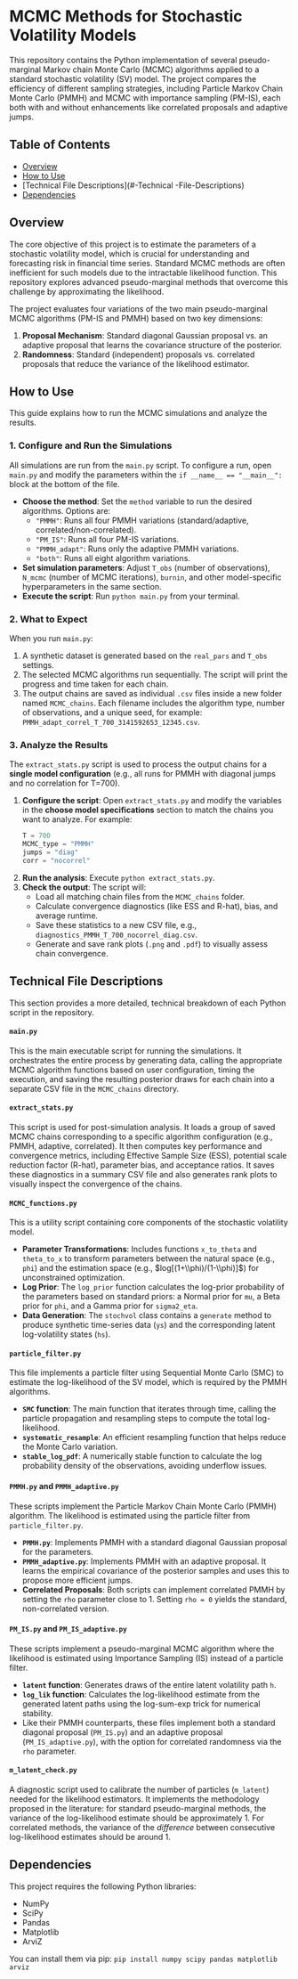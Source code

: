 # MCMC Methods for Stochastic Volatility Models

This repository contains the Python implementation of several pseudo-marginal Markov chain Monte Carlo (MCMC) algorithms applied to a standard stochastic volatility (SV) model. The project compares the efficiency of different sampling strategies, including Particle Markov Chain Monte Carlo (PMMH) and MCMC with importance sampling (PM-IS), each both with and without enhancements like correlated proposals and adaptive jumps.

## Table of Contents

  * [Overview](#-Overview)
  * [How to Use](#-How-to-Use)
  * [Technical File Descriptions](#-Technical -File-Descriptions)
  * [Dependencies](#-Dependencies)

## Overview

The core objective of this project is to estimate the parameters of a stochastic volatility model, which is crucial for understanding and forecasting risk in financial time series. Standard MCMC methods are often inefficient for such models due to the intractable likelihood function. This repository explores advanced pseudo-marginal methods that overcome this challenge by approximating the likelihood.

The project evaluates four variations of the two main pseudo-marginal MCMC algorithms (PM-IS and PMMH) based on two key dimensions:

1.  **Proposal Mechanism**: Standard diagonal Gaussian proposal vs. an adaptive proposal that learns the covariance structure of the posterior.
2.  **Randomness**: Standard (independent) proposals vs. correlated proposals that reduce the variance of the likelihood estimator.

## How to Use

This guide explains how to run the MCMC simulations and analyze the results.

### 1\. Configure and Run the Simulations

All simulations are run from the `main.py` script. To configure a run, open `main.py` and modify the parameters within the `if __name__ == "__main__":` block at the bottom of the file.

  * **Choose the method**: Set the `method` variable to run the desired algorithms. Options are:
      * `"PMMH"`: Runs all four PMMH variations (standard/adaptive, correlated/non-correlated).
      * `"PM_IS"`: Runs all four PM-IS variations.
      * `"PMMH_adapt"`: Runs only the adaptive PMMH variations.
      * `"both"`: Runs all eight algorithm variations.
  * **Set simulation parameters**: Adjust `T_obs` (number of observations), `N_mcmc` (number of MCMC iterations), `burnin`, and other model-specific hyperparameters in the same section.
  * **Execute the script**: Run `python main.py` from your terminal.

### 2\. What to Expect

When you run `main.py`:

1.  A synthetic dataset is generated based on the `real_pars` and `T_obs` settings.
2.  The selected MCMC algorithms run sequentially. The script will print the progress and time taken for each chain.
3.  The output chains are saved as individual `.csv` files inside a new folder named `MCMC_chains`. Each filename includes the algorithm type, number of observations, and a unique seed, for example: `PMMH_adapt_correl_T_700_3141592653_12345.csv`.

### 3\. Analyze the Results

The `extract_stats.py` script is used to process the output chains for a **single model configuration** (e.g., all runs for PMMH with diagonal jumps and no correlation for T=700).

1.  **Configure the script**: Open `extract_stats.py` and modify the variables in the **choose model specifications** section to match the chains you want to analyze. For example:
    ```python
    T = 700
    MCMC_type = "PMMH"
    jumps = "diag"
    corr = "nocorrel"
    ```
2.  **Run the analysis**: Execute `python extract_stats.py`.
3.  **Check the output**: The script will:
      * Load all matching chain files from the `MCMC_chains` folder.
      * Calculate convergence diagnostics (like ESS and R-hat), bias, and average runtime.
      * Save these statistics to a new CSV file, e.g., `diagnostics_PMMH_T_700_nocorrel_diag.csv`.
      * Generate and save rank plots (`.png` and `.pdf`) to visually assess chain convergence.

## Technical File Descriptions

This section provides a more detailed, technical breakdown of each Python script in the repository.

#### `main.py`

This is the main executable script for running the simulations. It orchestrates the entire process by generating data, calling the appropriate MCMC algorithm functions based on user configuration, timing the execution, and saving the resulting posterior draws for each chain into a separate CSV file in the `MCMC_chains` directory.

#### `extract_stats.py`

This script is used for post-simulation analysis. It loads a group of saved MCMC chains corresponding to a specific algorithm configuration (e.g., PMMH, adaptive, correlated). It then computes key performance and convergence metrics, including Effective Sample Size (ESS), potential scale reduction factor (R-hat), parameter bias, and acceptance ratios. It saves these diagnostics in a summary CSV file and also generates rank plots to visually inspect the convergence of the chains.

#### `MCMC_functions.py`

This is a utility script containing core components of the stochastic volatility model.

  * **Parameter Transformations**: Includes functions `x_to_theta` and `theta_to_x` to transform parameters between the natural space (e.g., `phi`) and the estimation space (e.g., $log[(1+\\phi)/(1-\\phi)]$) for unconstrained optimization.
  * **Log Prior**: The `log_prior` function calculates the log-prior probability of the parameters based on standard priors: a Normal prior for `mu`, a Beta prior for `phi`, and a Gamma prior for `sigma2_eta`.
  * **Data Generation**: The `stochvol` class contains a `generate` method to produce synthetic time-series data (`ys`) and the corresponding latent log-volatility states (`hs`).

#### `particle_filter.py`

This file implements a particle filter using Sequential Monte Carlo (SMC) to estimate the log-likelihood of the SV model, which is required by the PMMH algorithms.

  * **`SMC` function**: The main function that iterates through time, calling the particle propagation and resampling steps to compute the total log-likelihood.
  * **`systematic_resample`**: An efficient resampling function that helps reduce the Monte Carlo variation.
  * **`stable_log_pdf`**: A numerically stable function to calculate the log probability density of the observations, avoiding underflow issues.

#### `PMMH.py` and `PMMH_adaptive.py`

These scripts implement the Particle Markov Chain Monte Carlo (PMMH) algorithm. The likelihood is estimated using the particle filter from `particle_filter.py`.

  * **`PMMH.py`**: Implements PMMH with a standard diagonal Gaussian proposal for the parameters.
  * **`PMMH_adaptive.py`**: Implements PMMH with an adaptive proposal. It learns the empirical covariance of the posterior samples and uses this to propose more efficient jumps.
  * **Correlated Proposals**: Both scripts can implement correlated PMMH by setting the `rho` parameter close to 1. Setting `rho = 0` yields the standard, non-correlated version.

#### `PM_IS.py` and `PM_IS_adaptive.py`

These scripts implement a pseudo-marginal MCMC algorithm where the likelihood is estimated using Importance Sampling (IS) instead of a particle filter.

  * **`latent` function**: Generates draws of the entire latent volatility path `h`.
  * **`log_lik` function**: Calculates the log-likelihood estimate from the generated latent paths using the log-sum-exp trick for numerical stability.
  * Like their PMMH counterparts, these files implement both a standard diagonal proposal (`PM_IS.py`) and an adaptive proposal (`PM_IS_adaptive.py`), with the option for correlated randomness via the `rho` parameter.

#### `m_latent_check.py`

A diagnostic script used to calibrate the number of particles (`m_latent`) needed for the likelihood estimators. It implements the methodology proposed in the literature: for standard pseudo-marginal methods, the variance of the log-likelihood estimate should be approximately 1. For correlated methods, the variance of the *difference* between consecutive log-likelihood estimates should be around 1.

## Dependencies

This project requires the following Python libraries:

  * NumPy
  * SciPy
  * Pandas
  * Matplotlib
  * ArviZ

You can install them via pip:
`pip install numpy scipy pandas matplotlib arviz`
